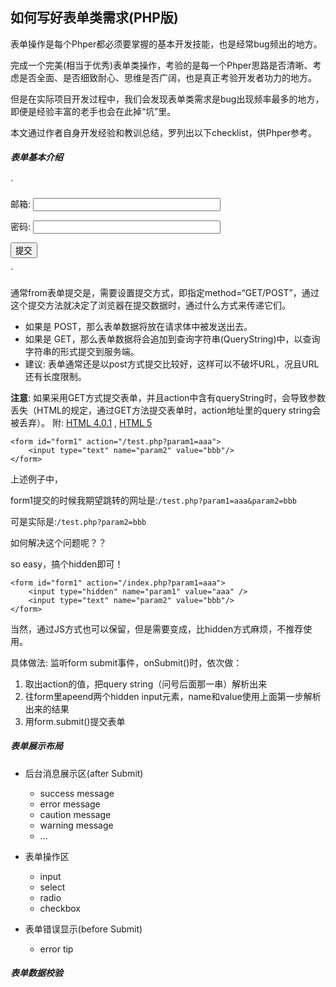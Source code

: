 ## 如何写好表单类需求(PHP版)

表单操作是每个Phper都必须要掌握的基本开发技能，也是经常bug频出的地方。

完成一个完美(相当于优秀)表单类操作，考验的是每一个Phper思路是否清晰、考虑是否全面、是否细致耐心、思维是否广阔，也是真正考验开发者功力的地方。

但是在实际项目开发过程中，我们会发现表单类需求是bug出现频率最多的地方，即便是经验丰富的老手也会在此掉“坑”里。

本文通过作者自身开发经验和教训总结，罗列出以下checklist，供Phper参考。

##### 表单基本介绍

`
<form action="xxx" method="POST" >
<p>邮箱: <input type="text" name="email" style="width: 300px" /></p>
<p>密码: <input type="text" name="password" style="width: 300px" /></p>
<p><input type="submit" value="提交" /></p>
</form>
`

通常from表单提交是，需要设置提交方式，即指定method=“GET/POST”，通过这个提交方法就决定了浏览器在提交数据时，通过什么方式来传递它们。

* 如果是 POST，那么表单数据将放在请求体中被发送出去。
* 如果是 GET，那么表单数据将会追加到查询字符串(QueryString)中，以查询字符串的形式提交到服务端。
* 建议: 表单通常还是以post方式提交比较好，这样可以不破坏URL，况且URL还有长度限制。

**注意**: 如果采用GET方式提交表单，并且action中含有queryString时，会导致参数丢失（HTML的规定，通过GET方法提交表单时，action地址里的query string会被丢弃）。
附: [HTML 4.0.1](http://www.w3.org/TR/html401/interact/forms.html#h-17.13.3.4) , [HTML 5](http://www.w3.org/TR/2011/WD-html5-20110525/association-of-controls-and-forms.html#form-submission-algorithm)

	<form id="form1" action="/test.php?param1=aaa">
    	<input type="text" name="param2" value="bbb"/>
	</form>

上述例子中，

form1提交的时候我期望跳转的网址是:`/test.php?param1=aaa&param2=bbb`

可是实际是:`/test.php?param2=bbb`

如何解决这个问题呢？？

so easy，搞个hidden即可！

	<form id="form1" action="/index.php?param1=aaa">
		<input type="hidden" name="param1" value="aaa" />
    	<input type="text" name="param2" value="bbb"/>
	</form>

当然，通过JS方式也可以保留，但是需要变成，比hidden方式麻烦，不推荐使用。

具体做法: 监听form submit事件，onSubmit()时，依次做：

1. 取出action的值，把query string（问号后面那一串）解析出来
2. 往form里apeend两个hidden input元素，name和value使用上面第一步解析出来的结果
3. 用form.submit()提交表单

##### 表单展示布局

* 后台消息展示区(after Submit)
	* success message
	* error message
	* caution message
	* warning message
	* ... 

* 表单操作区
	* input
	* select
	* radio
	* checkbox

* 表单错误显示(before Submit)
	* error tip
	
##### 表单数据校验